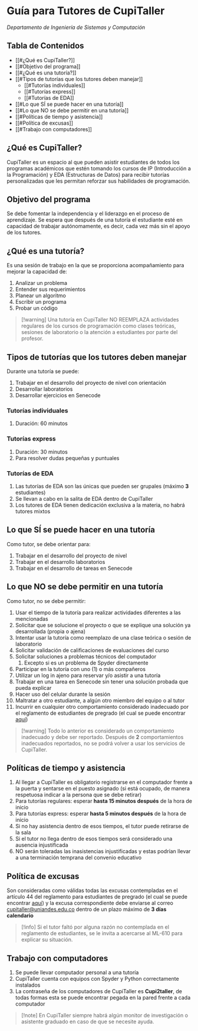 # Guía para Tutores de CupiTaller

_Departamento de Ingeniería de Sistemas y Computación_

## Tabla de Contenidos

- [[#¿Qué es CupiTaller?]]
- [[#Objetivo del programa]]
- [[#¿Qué es una tutoría?]]
- [[#Tipos de tutorías que los tutores deben manejar]]
    - [[#Tutorías individuales]]
    - [[#Tutorías express]]
    - [[#Tutorías de EDA]]
- [[#Lo que SÍ se puede hacer en una tutoría]]
- [[#Lo que NO se debe permitir en una tutoría]]
- [[#Políticas de tiempo y asistencia]]
- [[#Política de excusas]]
- [[#Trabajo con computadores]]

## ¿Qué es CupiTaller?

CupiTaller es un espacio al que pueden asistir estudiantes de todos los programas académicos que estén tomando los cursos de IP (Introducción a la Programación) y EDA (Estructuras de Datos) para recibir tutorías personalizadas que les permitan reforzar sus habilidades de programación.

## Objetivo del programa

Se debe fomentar la independencia y el liderazgo en el proceso de aprendizaje. Se espera que después de una tutoría el estudiante esté en capacidad de trabajar autónomamente, es decir, cada vez más sin el apoyo de los tutores.

## ¿Qué es una tutoría?

Es una sesión de trabajo en la que se proporciona acompañamiento para mejorar la capacidad de:

1. Analizar un problema
2. Entender sus requerimientos
3. Planear un algoritmo
4. Escribir un programa
5. Probar un código

> [!warning] Una tutoría en CupiTaller NO REEMPLAZA actividades regulares de los cursos de programación como clases teóricas, sesiones de laboratorio o la atención a estudiantes por parte del profesor.

## Tipos de tutorías que los tutores deben manejar

Durante una tutoría se puede:

1. Trabajar en el desarrollo del proyecto de nivel con orientación
2. Desarrollar laboratorios
3. Desarrollar ejercicios en Senecode

### Tutorías individuales

1. Duración: 60 minutos

### Tutorías express

1. Duración: 30 minutos
2. Para resolver dudas pequeñas y puntuales

### Tutorías de EDA

1. Las tutorías de EDA son las únicas que pueden ser grupales (máximo **3** estudiantes)
2. Se llevan a cabo en la salita de EDA dentro de CupiTaller
3. Los tutores de EDA tienen dedicación exclusiva a la materia, no habrá tutores mixtos

## Lo que SÍ se puede hacer en una tutoría

Como tutor, se debe orientar para:

1. Trabajar en el desarrollo del proyecto de nivel
2. Trabajar en el desarrollo laboratorios
3. Trabajar en el desarrollo de tareas en Senecode

## Lo que NO se debe permitir en una tutoría

Como tutor, no se debe permitir:

1. Usar el tiempo de la tutoría para realizar actividades diferentes a las mencionadas
2. Solicitar que se solucione el proyecto o que se explique una solución ya desarrollada (propia o ajena)
3. Intentar usar la tutoría como reemplazo de una clase teórica o sesión de laboratorio
4. Solicitar validación de calificaciones de evaluaciones del curso
5. Solicitar soluciones a problemas técnicos del computador
    1. Excepto si es un problema de Spyder directamente
6. Participar en la tutoría con uno (1) o más compañeros
7. Utilizar un log in ajeno para reservar y/o asistir a una tutoría
8. Trabajar en una tarea en Senecode sin tener una solución probada que pueda explicar
9. Hacer uso del celular durante la sesión
10. Maltratar a otro estudiante, a algún otro miembro del equipo o al tutor
11. Incurrir en cualquier otro comportamiento considerado inadecuado por el reglamento de estudiantes de pregrado (el cual se puede encontrar [aquí](https://secretariageneral.uniandes.edu.co/images/documents/reglamento-pregrado-web-2025.pdf))

> [!warning] Todo lo anterior es considerado un comportamiento inadecuado y debe ser reportado. Después de **2** comportamientos inadecuados reportados, no se podrá volver a usar los servicios de CupiTaller.

## Políticas de tiempo y asistencia

1. Al llegar a CupiTaller es obligatorio registrarse en el computador frente a la puerta y sentarse en el puesto asignado (si está ocupado, de manera respetuosa indicar a la persona que se debe retirar)
2. Para tutorías regulares: esperar **hasta 15 minutos después** de la hora de inicio
3. Para tutorías express: esperar **hasta 5 minutos después** de la hora de inicio
4. Si no hay asistencia dentro de esos tiempos, el tutor puede retirarse de la sala
5. Si el tutor no llega dentro de esos tiempos será considerado una ausencia injustificada
6. NO serán toleradas las inasistencias injustificadas y estas podrían llevar a una terminación temprana del convenio educativo

## Política de excusas

Son consideradas como válidas todas las excusas contempladas en el artículo 44 del reglamento para estudiantes de pregrado (el cual se puede encontrar [aquí](https://secretariageneral.uniandes.edu.co/images/documents/reglamento-pregrado-web-2025.pdf)) y la excusa correspondiente debe enviarse al correo [cupitaller@uniandes.edu.co](mailto:cupitaller@uniandes.edu.co) dentro de un plazo máximo de **3 días calendario**

> [!info] Si el tutor faltó por alguna razón no contemplada en el reglamento de estudiantes, se le invita a acercarse al ML-610 para explicar su situación.

## Trabajo con computadores

1. Se puede llevar computador personal a una tutoría
2. CupiTaller cuenta con equipos con Spyder y Python correctamente instalados
3. La contraseña de los computadores de CupiTaller es **Cupi2taller**, de todas formas esta se puede encontrar pegada en la pared frente a cada computador

> [!note] En CupiTaller siempre habrá algún monitor de investigación o asistente graduado en caso de que se necesite ayuda.
